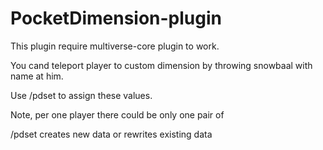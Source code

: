 # PocketDimension-plugin
This plugin require multiverse-core plugin to work.

You cand teleport player to custom dimension <DimensionName> by throwing snowbaal with name <SnowballName> at him.

Use /pdset <SnowballName> <DimensionName> to assign these values.

Note, per one player there could be only one pair of <SnowballName> <DimensionName>

/pdset сreates new data or rewrites existing data
